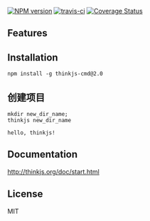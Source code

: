 [![NPM version](https://badge.fury.io/js/thinkjs.svg)](http://badge.fury.io/js/thinkjs)
[![travis-ci](https://travis-ci.org/75team/thinkjs.svg?branch=master)](https://travis-ci.org/75team/thinkjs)
[![Coverage Status](https://coveralls.io/repos/75team/thinkjs/badge.png?branch=master)](https://coveralls.io/r/75team/thinkjs?branch=master)


## Features



## Installation

```
npm install -g thinkjs-cmd@2.0
```

## 创建项目

```
mkdir new_dir_name; 
thinkjs new_dir_name
```

```
hello, thinkjs!
```


## Documentation

http://thinkjs.org/doc/start.html

## License

MIT
